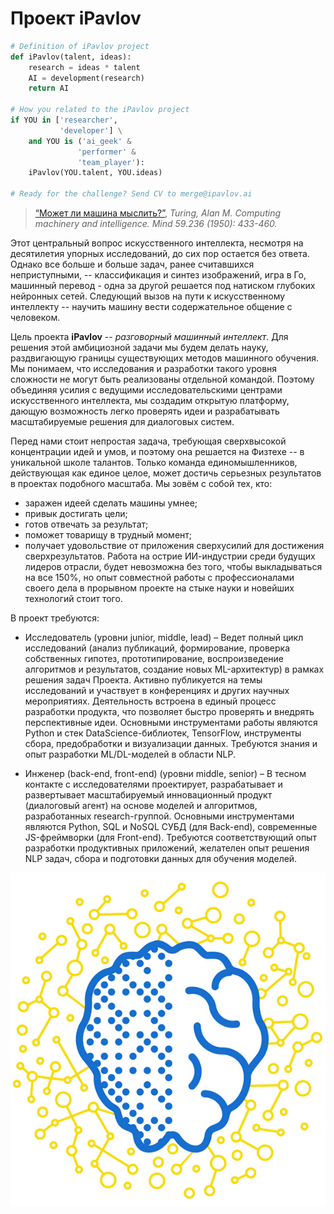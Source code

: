 # Проект iPavlov

```python
# Definition of iPavlov project
def iPavlov(talent, ideas):
    research = ideas * talent
    AI = development(research)
    return AI

# How you related to the iPavlov project
if YOU in ['researcher', 
           'developer'] \
    and YOU is ('ai_geek' &
               'performer' &
               'team_player'):
    iPavlov(YOU.talent, YOU.ideas)
    
# Ready for the challenge? Send CV to merge@ipavlov.ai
```

> [“Может ли машина мыслить?”](http://www.turingarchive.org/browse.php/B/9 "Turing, Alan M. Computing machinery and intelligence. Mind 59.236 (1950): 433-460."), _Turing, Alan M. Computing machinery and intelligence. Mind 59.236 (1950): 433-460._

Этот центральный вопрос искусственного интеллекта, несмотря на десятилетия упорных исследований, до сих пор остается без ответа. Однако все больше и больше задач, ранее считавшихся неприступными, -- классификация и синтез изображений, игра в Го, машинный перевод - одна за другой решается под натиском глубоких нейронных сетей. Следующий вызов на пути к искусственному интеллекту -- научить машину вести содержательное общение с человеком. 

Цель проекта **iPavlov** -- _разговорный машинный интеллект_. Для решения этой амбициозной задачи мы будем делать науку, раздвигающую  границы существующих методов машинного обучения. Мы понимаем, что исследования и разработки такого уровня сложности не могут быть реализованы отдельной командой. Поэтому объединяя усилия с ведущими исследовательскими центрами искусственного интеллекта, мы создадим открытую платформу, дающую возможность легко проверять идеи и разрабатывать масштабируемые решения для диалоговых систем. 

Перед нами стоит непростая задача, требующая сверхвысокой концентрации идей и умов, и поэтому она решается на Физтехе -- в уникальной школе талантов.  Только команда единомышленников, действующая как единое целое, может достичь серьезных результатов в проектах подобного масштаба. Мы зовём с собой тех, кто:
- заражен идеей сделать машины умнее;
- привык достигать цели;
- готов отвечать за результат;
- поможет товарищу в трудный момент;
- получает удовольствие от приложения сверхусилий для достижения сверхрезультатов.
Работа на острие ИИ-индустрии среди будущих лидеров отрасли, будет невозможна без того, чтобы выкладываться на все 150%, но опыт совместной работы с профессионалами своего дела в прорывном проекте на стыке науки и новейших технологий стоит того.


В проект требуются:

* Исследователь (уровни junior, middle, lead) – 
Ведет полный цикл исследований (анализ публикаций, формирование, проверка собственных гипотез, прототипирование, воспроизведение алгоритмов и результатов, создание новых ML-архитектур) в рамках решения задач Проекта. Активно публикуется на темы исследований и участвует в конференциях и других научных мероприятиях. Деятельность встроена в единый процесс разработки продукта, что позволяет быстро проверять и внедрять перспективные идеи.
Основными инструментами работы являются Python и стек DataScience-библиотек, TensorFlow, инструменты сбора, предобработки и визуализации данных. Требуются знания и опыт разработки ML/DL-моделей в области NLP.

* Инженер (back-end, front-end) (уровни middle, senior) – 
В тесном контакте с исследователями проектирует, разрабатывает и развертывает масштабируемый инновационный продукт (диалоговый агент) на основе моделей и алгоритмов, разработанных research-группой.
Основными инструментами являются Python, SQL и NoSQL СУБД (для Back-end), современные JS-фреймворки (для Front-end). Требуются соответствующий опыт разработки продуктивных приложений, желателен опыт решения NLP задач, сбора и подготовки данных для обучения моделей.

![iPavlov logo](/images/ipavlov_logo.png)
